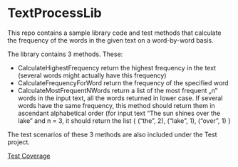 # TextProcessLib
This repo contains a sample library code and test methods that calculate the frequency of the words in the given text on a word-by-word basis.

The library contains 3 methods. These:

- CalculateHighestFrequency return the highest frequency in the text (several words might actually have this frequency) 
- CalculateFrequencyForWord return the frequency of the specified word 
- CalculateMostFrequentNWords return a list of the most frequent „n‟ words in the input text, all the words returned in lower case. If several words have the same frequency, this method should return them in ascendant alphabetical order (for input text “The sun shines over the lake” and n = 3, it should return the list { (“the”, 2), (“lake”, 1), (“over”, 1) } 


The test scenarios of these 3 methods are also included under the Test project.

[Test Coverage](https://github.com/akorez/TextProcessLib/actions/runs/8914373902)



